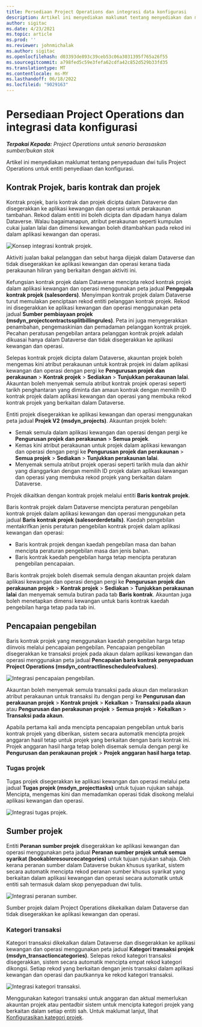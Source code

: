 ```yaml
---
title: Persediaan Project Operations dan integrasi data konfigurasi
description: Artikel ini menyediakan maklumat tentang menyediakan dan mengkonfigurasi Project Operations bagi peta dwi tulis.
author: sigitac
ms.date: 4/23/2021
ms.topic: article
ms.prod: ''
ms.reviewer: johnmichalak
ms.author: sigitac
ms.openlocfilehash: d03393de893c39ceb53c06a3031395f765a26f55
ms.sourcegitcommit: a798fed5c59e3fefa62cdfa42c852d529b33fd35
ms.translationtype: MT
ms.contentlocale: ms-MY
ms.lasthandoff: 06/18/2022
ms.locfileid: "9029163"
---
```

# <a name="project-operations-setup-and-configuration-data-integration"></a>Persediaan Project Operations dan integrasi data konfigurasi

_**Terpakai Kepada:** Project Operations untuk senario berasaskan sumber/bukan stok_

Artikel ini menyediakan maklumat tentang penyepaduan dwi tulis Project Operations untuk entiti penyediaan dan konfigurasi.

## <a name="project-contracts-contract-lines-and-projects"></a>Kontrak Projek, baris kontrak dan projek

Kontrak projek, baris kontrak dan projek dicipta dalam Dataverse dan disegerakkan ke aplikasi kewangan dan operasi untuk perakaunan tambahan. Rekod dalam entiti ini boleh dicipta dan dipadam hanya dalam Dataverse. Walau bagaimanapun, atribut perakaunan seperti kumpulan cukai jualan lalai dan dimensi kewangan boleh ditambahkan pada rekod ini dalam aplikasi kewangan dan operasi.

  ![Konsep integrasi kontrak projek.](./media/1ProjectContract.jpg)

Aktiviti jualan bakal pelanggan dan sebut harga dijejak dalam Dataverse dan tidak disegerakkan ke aplikasi kewangan dan operasi kerana tiada perakaunan hiliran yang berkaitan dengan aktiviti ini.

Kefungsian kontrak projek dalam Dataverse mencipta rekod kontrak projek dalam aplikasi kewangan dan operasi menggunakan peta jadual **Pengepala kontrak projek (salesorders)**. Menyimpan kontrak projek dalam Dataverse turut memulakan penciptaan rekod entiti pelanggan kontrak projek. Rekod ini disegerakkan ke aplikasi kewangan dan operasi menggunakan peta jadual **Sumber pembiayaan projek (msdyn\_projectcontractssplitbillingrules)**. Peta ini juga menyegerakkan penambahan, pengemaskinian dan pemadaman pelanggan kontrak projek. Pecahan peratusan pengebilan antara pelanggan kontrak projek adalah dikuasai hanya dalam Dataverse dan tidak disegerakkan ke aplikasi kewangan dan operasi.

Selepas kontrak projek dicipta dalam Dataverse, akauntan projek boleh mengemas kini atribut perakaunan untuk kontrak projek ini dalam aplikasi kewangan dan operasi dengan pergi ke **Pengurusan projek dan perakaunan** > **Kontrak projek** > **Sediakan** > **Tunjukkan perakaunan lalai**. Akauntan boleh menyemak semula atribut kontrak projek operasi seperti tarikh penghantaran yang diminta dan amaun kontrak dengan memilih ID kontrak projek dalam aplikasi kewangan dan operasi yang membuka rekod kontrak projek yang berkaitan dalam Dataverse.

Entiti projek disegerakkan ke aplikasi kewangan dan operasi menggunakan peta jadual **Projek V2 (msdyn\_projects)**. Akauntan projek boleh:

  - Semak semula dalam aplikasi kewangan dan operasi dengan pergi ke **Pengurusan projek dan perakaunan** > **Semua projek**. 
  - Kemas kini atribut perakaunan untuk projek dalam aplikasi kewangan dan operasi dengan pergi ke **Pengurusan projek dan perakaunan** > **Semua projek** > **Sediakan** > **Tunjukkan perakaunan lalai**.  
  - Menyemak semula atribut projek operasi seperti tarikh mula dan akhir yang dianggarkan dengan memilih ID projek dalam aplikasi kewangan dan operasi yang membuka rekod projek yang berkaitan dalam Dataverse.

Projek dikaitkan dengan kontrak projek melalui entiti **Baris kontrak projek**.

Baris kontrak projek dalam Dataverse mencipta peraturan pengebilan kontrak projek dalam aplikasi kewangan dan operasi menggunakan peta jadual **Baris kontrak projek (salesorderdetails)**. Kaedah pengebilan mentakrifkan jenis peraturan pengebilan kontrak projek dalam aplikasi kewangan dan operasi:

  - Baris kontrak projek dengan kaedah pengebilan masa dan bahan mencipta peraturan pengebilan masa dan jenis bahan.
  - Baris kontrak kaedah pengebilan harga tetap mencipta peraturan pengebilan pencapaian.

Baris kontrak projek boleh disemak semula dengan akauntan projek dalam aplikasi kewangan dan operasi dengan pergi ke **Pengurusan projek dan perakaunan projek** > **Kontrak projek** > **Sediakan** > **Tunjukkan perakaunan lalai** dan menyemak semula butiran pada tab **Baris kontrak**. Akauntan juga boleh menetapkan dimensi kewangan untuk baris kontrak kaedah pengebilan harga tetap pada tab ini.

## <a name="billing-milestones"></a>Pencapaian pengebilan

Baris kontrak projek yang menggunakan kaedah pengebilan harga tetap diinvois melalui pencapaian pengebilan. Pencapaian pengebilan disegerakkan ke transaksi projek pada akaun dalam aplikasi kewangan dan operasi menggunakan peta jadual **Pencapaian baris kontrak penyepaduan Project Operations (msdyn\_contractlinescheduleofvalues)**.

  ![Integrasi pencapaian pengebilan.](./media/2Milestones.jpg)

Akauntan boleh menyemak semula transaksi pada akaun dan melaraskan atribut perakaunan untuk transaksi itu dengan pergi ke **Pengurusan dan perakaunan projek** > **Kontrak projek** > **Kekalkan** > **Transaksi pada akaun** atau **Pengurusan dan perakaunan projek** > **Semua projek** > **Kekalkan** > **Transaksi pada akaun**.

Apabila pertama kali anda mencipta pencapaian pengebilan untuk baris kontrak projek yang diberikan, sistem secara automatik mencipta projek anggaran hasil tetap untuk projek yang berkaitan dengan baris kontrak ini. Projek anggaran hasil harga tetap boleh disemak semula dengan pergi ke **Pengurusan dan perakaunan projek** > **Projek anggaran hasil harga tetap**.

### <a name="project-tasks"></a>Tugas projek

Tugas projek disegerakkan ke aplikasi kewangan dan operasi melalui peta jadual **Tugas projek (msdyn\_projecttasks)** untuk tujuan rujukan sahaja. Mencipta, mengemas kini dan memadamkan operasi tidak disokong melalui aplikasi kewangan dan operasi.

  ![Integrasi tugas projek.](./media/3Tasks.jpg)

## <a name="project-resources"></a>Sumber projek

Entiti **Peranan sumber projek** disegerakkan ke aplikasi kewangan dan operasi menggunakan peta jadual **Peranan sumber projek untuk semua syarikat (bookableresourcecategories)** untuk tujuan rujukan sahaja. Oleh kerana peranan sumber dalam Dataverse bukan khusus syarikat, sistem secara automatik mencipta rekod peranan sumber khusus syarikat yang berkaitan dalam aplikasi kewangan dan operasi secara automatik untuk entiti sah termasuk dalam skop penyepaduan dwi tulis.

![Integrasi peranan sumber.](./media/5Resources.jpg)

Sumber projek dalam Project Operations dikekalkan dalam Dataverse dan tidak disegerakkan ke aplikasi kewangan dan operasi.

### <a name="transaction-categories"></a>Kategori transaksi

Kategori transaksi dikekalkan dalam Dataverse dan disegerakkan ke aplikasi kewangan dan operasi menggunakan peta jadual **Kategori transaksi projek (msdyn\_transactioncategories)**. Selepas rekod kategori transaksi disegerakkan, sistem secara automatik mencipta empat rekod kategori dikongsi. Setiap rekod yang berkaitan dengan jenis transaksi dalam aplikasi kewangan dan operasi dan pautkannya ke rekod kategori transaksi.

![Integrasi kategori transaksi.](./media/4TransactionCategories.jpg)

Menggunakan kategori transaksi untuk anggaran dan aktual memerlukan akauntan projek atau pentadbir sistem untuk mencipta kategori projek yang berkaitan dalam setiap entiti sah. Untuk maklumat lanjut, lihat [Konfigurasikan kategori projek](../project-accounting/configure-project-categories.md).
